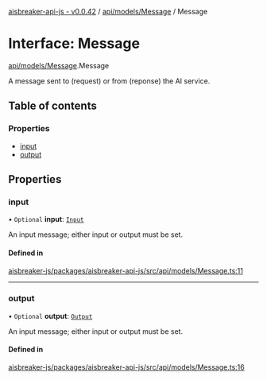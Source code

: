 [aisbreaker-api-js - v0.0.42](../README.md) / [api/models/Message](../modules/api_models_Message.md) / Message

# Interface: Message

[api/models/Message](../modules/api_models_Message.md).Message

A message sent to (request) or from (reponse) the AI service.

## Table of contents

### Properties

- [input](api_models_Message.Message.md#input)
- [output](api_models_Message.Message.md#output)

## Properties

### input

• `Optional` **input**: [`Input`](api_models_Input.Input.md)

An input message; either input or output must be set.

#### Defined in

[aisbreaker-js/packages/aisbreaker-api-js/src/api/models/Message.ts:11](https://github.com/aisbreaker/aisbreaker-js/blob/develop/packages/aisbreaker-api-js/src/api/models/Message.ts#L11)

___

### output

• `Optional` **output**: [`Output`](api_models_Output.Output.md)

An input message; either input or output must be set.

#### Defined in

[aisbreaker-js/packages/aisbreaker-api-js/src/api/models/Message.ts:16](https://github.com/aisbreaker/aisbreaker-js/blob/develop/packages/aisbreaker-api-js/src/api/models/Message.ts#L16)
